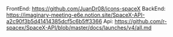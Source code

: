 FrontEnd:  https://github.com/JuanDr08/icons-spaceX
BackEnd: https://imaginary-meeting-e6e.notion.site/SpaceX-API-a2c90f3b5d41414385dcf5c6b5ff3366
Api: https://github.com/r-spacex/SpaceX-API/blob/master/docs/launches/v4/all.md